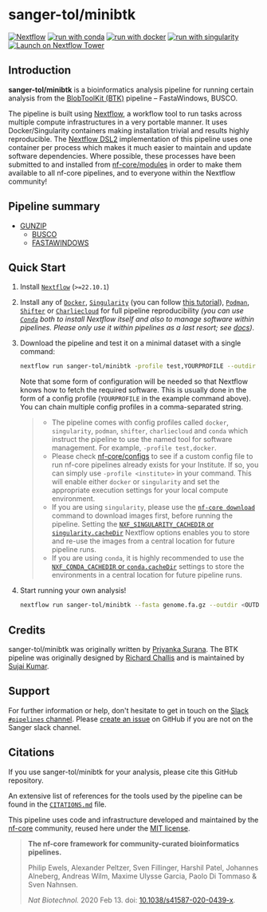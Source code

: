 # sanger-tol/minibtk

[![Nextflow](https://img.shields.io/badge/nextflow%20DSL2-%E2%89%A522.10.1-23aa62.svg)](https://www.nextflow.io/)
[![run with conda](http://img.shields.io/badge/run%20with-conda-3EB049?labelColor=000000&logo=anaconda)](https://docs.conda.io/en/latest/)
[![run with docker](https://img.shields.io/badge/run%20with-docker-0db7ed?labelColor=000000&logo=docker)](https://www.docker.com/)
[![run with singularity](https://img.shields.io/badge/run%20with-singularity-1d355c.svg?labelColor=000000)](https://sylabs.io/docs/)
[![Launch on Nextflow Tower](https://img.shields.io/badge/Launch%20%F0%9F%9A%80-Nextflow%20Tower-%234256e7)](https://tower.nf/launch?pipeline=https://github.com/sanger-tol/minibtk)

## Introduction

**sanger-tol/minibtk** is a bioinformatics analysis pipeline for running certain analysis from the [BlobToolKit (BTK)](https://github.com/blobtoolkit/blobtoolkit/tree/main/src/pipeline) pipeline – FastaWindows, BUSCO.

The pipeline is built using [Nextflow](https://www.nextflow.io), a workflow tool to run tasks across multiple compute infrastructures in a very portable manner. It uses Docker/Singularity containers making installation trivial and results highly reproducible. The [Nextflow DSL2](https://www.nextflow.io/docs/latest/dsl2.html) implementation of this pipeline uses one container per process which makes it much easier to maintain and update software dependencies. Where possible, these processes have been submitted to and installed from [nf-core/modules](https://github.com/nf-core/modules) in order to make them available to all nf-core pipelines, and to everyone within the Nextflow community!

## Pipeline summary

* [GUNZIP](https://github.com/nf-core/modules/blob/master/modules/nf-core/gunzip/main.nf) 
   * [BUSCO](https://github.com/nf-core/modules/blob/master/modules/nf-core/busco/main.nf)
   * [FASTAWINDOWS](https://github.com/nf-core/modules/blob/master/modules/nf-core/fastawindows/main.nf)

## Quick Start

1. Install [`Nextflow`](https://www.nextflow.io/docs/latest/getstarted.html#installation) (`>=22.10.1`)

2. Install any of [`Docker`](https://docs.docker.com/engine/installation/), [`Singularity`](https://www.sylabs.io/guides/3.0/user-guide/) (you can follow [this tutorial](https://singularity-tutorial.github.io/01-installation/)), [`Podman`](https://podman.io/), [`Shifter`](https://nersc.gitlab.io/development/shifter/how-to-use/) or [`Charliecloud`](https://hpc.github.io/charliecloud/) for full pipeline reproducibility _(you can use [`Conda`](https://conda.io/miniconda.html) both to install Nextflow itself and also to manage software within pipelines. Please only use it within pipelines as a last resort; see [docs](https://nf-co.re/usage/configuration#basic-configuration-profiles))_.

3. Download the pipeline and test it on a minimal dataset with a single command:

   ```bash
   nextflow run sanger-tol/minibtk -profile test,YOURPROFILE --outdir <OUTDIR>
   ```

   Note that some form of configuration will be needed so that Nextflow knows how to fetch the required software. This is usually done in the form of a config profile (`YOURPROFILE` in the example command above). You can chain multiple config profiles in a comma-separated string.

   > - The pipeline comes with config profiles called `docker`, `singularity`, `podman`, `shifter`, `charliecloud` and `conda` which instruct the pipeline to use the named tool for software management. For example, `-profile test,docker`.
   > - Please check [nf-core/configs](https://github.com/nf-core/configs#documentation) to see if a custom config file to run nf-core pipelines already exists for your Institute. If so, you can simply use `-profile <institute>` in your command. This will enable either `docker` or `singularity` and set the appropriate execution settings for your local compute environment.
   > - If you are using `singularity`, please use the [`nf-core download`](https://nf-co.re/tools/#downloading-pipelines-for-offline-use) command to download images first, before running the pipeline. Setting the [`NXF_SINGULARITY_CACHEDIR` or `singularity.cacheDir`](https://www.nextflow.io/docs/latest/singularity.html?#singularity-docker-hub) Nextflow options enables you to store and re-use the images from a central location for future pipeline runs.
   > - If you are using `conda`, it is highly recommended to use the [`NXF_CONDA_CACHEDIR` or `conda.cacheDir`](https://www.nextflow.io/docs/latest/conda.html) settings to store the environments in a central location for future pipeline runs.

4. Start running your own analysis!

   ```bash
   nextflow run sanger-tol/minibtk --fasta genome.fa.gz --outdir <OUTDIR> -profile <docker/singularity/podman/shifter/charliecloud/conda/institute>
   ```

## Credits

sanger-tol/minibtk was originally written by [Priyanka Surana](https://github.com/priyanka-surana). The BTK pipeline was originally designed by [Richard Challis](https://github.com/rjchallis) and is maintained by [Sujai Kumar](https://github.com/sujaikumar).

## Support

For further information or help, don't hesitate to get in touch on the [Slack `#pipelines` channel](https://sangertreeoflife.slack.com/channels/pipelines). Please [create an issue](https://github.com/sanger-tol/minibtk/issues/new) on GitHub if you are not on the Sanger slack channel.

## Citations

If you use sanger-tol/minibtk for your analysis, please cite this GitHub repository.

An extensive list of references for the tools used by the pipeline can be found in the [`CITATIONS.md`](CITATIONS.md) file.

This pipeline uses code and infrastructure developed and maintained by the [nf-core](https://nf-co.re) community, reused here under the [MIT license](https://github.com/nf-core/tools/blob/master/LICENSE).

> **The nf-core framework for community-curated bioinformatics pipelines.**
>
> Philip Ewels, Alexander Peltzer, Sven Fillinger, Harshil Patel, Johannes Alneberg, Andreas Wilm, Maxime Ulysse Garcia, Paolo Di Tommaso & Sven Nahnsen.
>
> _Nat Biotechnol._ 2020 Feb 13. doi: [10.1038/s41587-020-0439-x](https://dx.doi.org/10.1038/s41587-020-0439-x).
